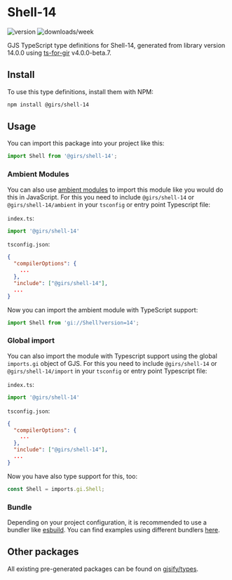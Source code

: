 
# Shell-14

![version](https://img.shields.io/npm/v/@girs/shell-14)
![downloads/week](https://img.shields.io/npm/dw/@girs/shell-14)


GJS TypeScript type definitions for Shell-14, generated from library version 14.0.0 using [ts-for-gir](https://github.com/gjsify/ts-for-gir) v4.0.0-beta.7.


## Install

To use this type definitions, install them with NPM:
```bash
npm install @girs/shell-14
```

## Usage

You can import this package into your project like this:
```ts
import Shell from '@girs/shell-14';
```

### Ambient Modules

You can also use [ambient modules](https://github.com/gjsify/ts-for-gir/tree/main/packages/cli#ambient-modules) to import this module like you would do this in JavaScript.
For this you need to include `@girs/shell-14` or `@girs/shell-14/ambient` in your `tsconfig` or entry point Typescript file:

`index.ts`:
```ts
import '@girs/shell-14'
```

`tsconfig.json`:
```json
{
  "compilerOptions": {
    ...
  },
  "include": ["@girs/shell-14"],
  ...
}
```

Now you can import the ambient module with TypeScript support: 

```ts
import Shell from 'gi://Shell?version=14';
```

### Global import

You can also import the module with Typescript support using the global `imports.gi` object of GJS.
For this you need to include `@girs/shell-14` or `@girs/shell-14/import` in your `tsconfig` or entry point Typescript file:

`index.ts`:
```ts
import '@girs/shell-14'
```

`tsconfig.json`:
```json
{
  "compilerOptions": {
    ...
  },
  "include": ["@girs/shell-14"],
  ...
}
```

Now you have also type support for this, too:

```ts
const Shell = imports.gi.Shell;
```

### Bundle

Depending on your project configuration, it is recommended to use a bundler like [esbuild](https://esbuild.github.io/). You can find examples using different bundlers [here](https://github.com/gjsify/ts-for-gir/tree/main/examples).

## Other packages

All existing pre-generated packages can be found on [gjsify/types](https://github.com/gjsify/types).

